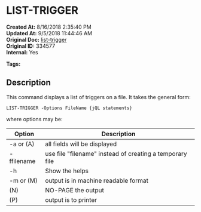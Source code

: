 # LIST-TRIGGER

**Created At:** 8/16/2018 2:35:40 PM  
**Updated At:** 9/5/2018 11:44:46 AM  
**Original Doc:** [list-trigger](https://docs.jbase.com/48168-triggers/list-trigger)  
**Original ID:** 334577  
**Internal:** Yes  

**Tags:**
<badge text='triggers in jbc' vertical='middle' />

## Description 

This command displays a list of triggers on a file. It takes the general form:

```
LIST-TRIGGER -Options FileName {jQL statements}
```

where options may be:


| Option<br> | Description<br> |
| --- | --- |
| -a or (A)<br> | all fields will be displayed<br> |
| -ffilename<br> | use file "filename" instead of creating a temporary file<br> |
| -h<br> | Show the helps<br> |
| -m or (M)<br> | output is in machine readable format<br> |
| (N)<br> | NO-PAGE the output<br> |
| (P)<br> | output is to printer<br> |


